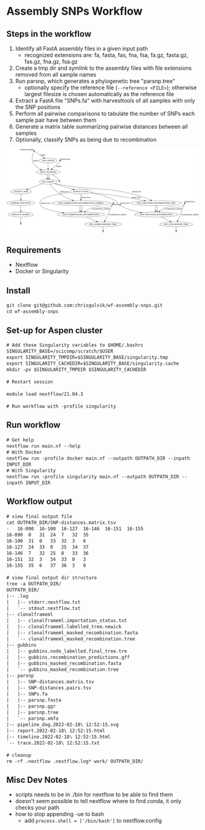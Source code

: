 # Assembly SNPs Workflow


## Steps in the workflow
1. Identify all FastA assembly files in a given input path
    - recognized extensions are:  fa, fasta, fas, fna, fsa, fa.gz, fasta.gz, fas.gz, fna.gz, fsa.gz
2. Create a tmp dir and symlink to the assembly files with file extensions removed from all sample names
3. Run parsnp, which generates a phylogenetic tree "parsnp.tree"
    - optionally specify the reference file (`--reference <FILE>`); otherwise largest filesize is chosen automatically as the reference file
4. Extract a FastA file "SNPs.fa" with harvesttools of all samples with only the SNP positions
5. Perform all pairwise comparisons to tabulate the number of SNPs each sample pair have between them
6. Generate a matrix table summarizing pairwise distances between all samples
7. Optionally, classify SNPs as being due to recombination

![workflow](images/workflow_v1.0.0.svg)

## Requirements
* Nextflow
* Docker or Singularity

## Install
```
git clone git@github.com:chrisgulvik/wf-assembly-snps.git
cd wf-assembly-snps
```

[//]: # (## Run with conda)

[//]: # (```)

[//]: # (# make conda and nextflow available for use)

[//]: # (module load conda nextflow)

[//]: # (# run workflow)

[//]: # (nextflow run main.nf --outpath OUTPATH_DIR --inpath INPUT_DIR -with-dag flow.png)

[//]: # (```)

## Set-up for Aspen cluster
``` 
# Add these Singularity variables to $HOME/.bashrc
SINGULARITY_BASE=/scicomp/scratch/$USER
export SINGULARITY_TMPDIR=$SINGULARITY_BASE/singularity.tmp
export SINGULARITY_CACHEDIR=$SINGULARITY_BASE/singularity.cache
mkdir -pv $SINGULARITY_TMPDIR $SINGULARITY_CACHEDIR

# Restart session

module load nextflow/21.04.3

# Run workflow with -profile singularity
```

## Run workflow
```
# Get help
nextflow run main.nf --help
# With Docker
nextflow run -profile docker main.nf --outpath OUTPATH_DIR --inpath INPUT_DIR
# With Singularity
nextflow run -profile singularity main.nf --outpath OUTPATH_DIR --inpath INPUT_DIR
```

## Workflow output
```
# view final output file
cat OUTPATH_DIR/SNP-distances.matrix.tsv
-   16-090  16-100  16-127  16-146  16-151  16-155
16-090  0   31  24  7   32  35
16-100  31  0   33  32  3   6
16-127  24  33  0   25  34  37
16-146  7   32  25  0   33  36
16-151  32  3   34  33  0   3
16-155  35  6   37  36  3   0

# view final output dir structure
tree -a OUTPATH_DIR/
OUTPATH_DIR/
|-- .log
|   |-- stderr.nextflow.txt
|   `-- stdout.nextflow.txt
|-- clonalframeml
|   |-- clonalframeml.importation_status.txt
|   |-- clonalframeml.labelled_tree.newick
|   |-- clonalframeml_masked_recombination.fasta
|   `-- clonalframeml_masked_recombination.tree
|-- gubbins
|   |-- gubbins.node_labelled.final_tree.tre
|   |-- gubbins.recombination_predictions.gff
|   |-- gubbins_masked_recombination.fasta
|   `-- gubbins_masked_recombination.tree
|-- parsnp
|   |-- SNP-distances.matrix.tsv
|   |-- SNP-distances.pairs.tsv
|   |-- SNPs.fa
|   |-- parsnp.fasta
|   |-- parsnp.ggr
|   |-- parsnp.tree
|   `-- parsnp.xmfa
|-- pipeline_dag.2022-02-18\ 12:52:15.svg
|-- report.2022-02-18\ 12:52:15.html
|-- timeline.2022-02-18\ 12:52:15.html
`-- trace.2022-02-18\ 12:52:15.txt

# cleanup
rm -rf .nextflow .nextflow.log* work/ OUTPATH_DIR/
```

## Misc Dev Notes
- scripts needs to be in ./bin for nextflow to be able to find them
- doesn't seem possible to tell nextflow where to find conda, it only checks your path
- how to stop appending -ue to bash
    - add `process.shell = ['/bin/bash']` to nextflow.config
    
